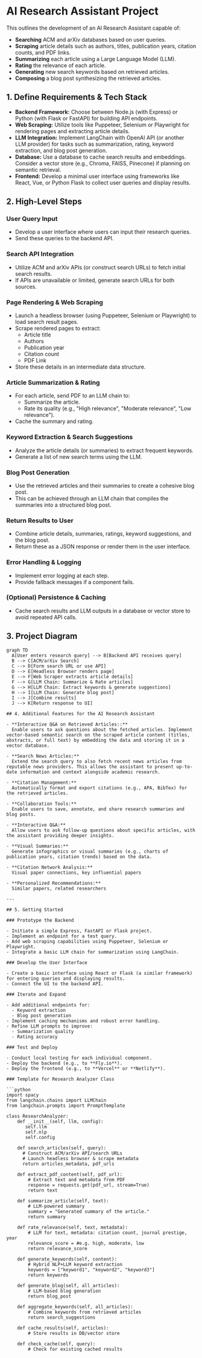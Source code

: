 # AI Research Assistant Project

This outlines the development of an AI Research Assistant capable of:

- **Searching** ACM and arXiv databases based on user queries.
- **Scraping** article details such as authors, titles, publication years, citation counts, and PDF links.
- **Summarizing** each article using a Large Language Model (LLM).
- **Rating** the relevance of each article.
- **Generating** new search keywords based on retrieved articles.
- **Composing** a blog post synthesizing the retrieved articles.

## 1. Define Requirements & Tech Stack

- **Backend Framework:** Choose between Node.js (with Express) or Python (with Flask or FastAPI) for building API endpoints.
- **Web Scraping:** Utilize tools like Puppeteer, Selenium or Playwright for rendering pages and extracting article details.
- **LLM Integration:** Implement LangChain with OpenAI API (or another LLM provider) for tasks such as summarization, rating, keyword extraction, and blog post generation.
- **Database:** Use a database to cache search results and embeddings. Consider a vector store (e.g., Chroma, FAISS, Pinecone) if planning on semantic retrieval.
- **Frontend:** Develop a minimal user interface using frameworks like React, Vue, or Python Flask to collect user queries and display results.

## 2. High-Level Steps

### User Query Input

- Develop a user interface where users can input their research queries.
- Send these queries to the backend API.

### Search API Integration

- Utilize ACM and arXiv APIs (or construct search URLs) to fetch initial search results.
- If APIs are unavailable or limited, generate search URLs for both sources.

### Page Rendering & Web Scraping

- Launch a headless browser (using Puppeteer, Selenium or Playwright) to load search result pages.
- Scrape rendered pages to extract:
  - Article title
  - Authors
  - Publication year
  - Citation count
  - PDF Link
- Store these details in an intermediate data structure.

### Article Summarization & Rating

- For each article, send PDF to an LLM chain to:
  - Summarize the article.
  - Rate its quality (e.g., "High relevance", "Moderate relevance", "Low relevance").
- Cache the summary and rating.

### Keyword Extraction & Search Suggestions

- Analyze the article details (or summaries) to extract frequent keywords.
- Generate a list of new search terms using the LLM.

### Blog Post Generation

- Use the retrieved articles and their summaries to create a cohesive blog post.
- This can be achieved through an LLM chain that compiles the summaries into a structured blog post.

### Return Results to User

- Combine article details, summaries, ratings, keyword suggestions, and the blog post.
- Return these as a JSON response or render them in the user interface.

### Error Handling & Logging

- Implement error logging at each step.
- Provide fallback messages if a component fails.

### (Optional) Persistence & Caching

- Cache search results and LLM outputs in a database or vector store to avoid repeated API calls.

## 3. Project Diagram

```mermaid
graph TD
  A[User enters research query] --> B[Backend API receives query]
  B --> C[ACM/arXiv Search]
  C --> D[Form search URL or use API]
  D --> E[Headless Browser renders page]
  E --> F[Web Scraper extracts article details]
  F --> G[LLM Chain: Summarize & Rate articles]
  G --> H[LLM Chain: Extract keywords & generate suggestions]
  H --> I[LLM Chain: Generate blog post]
  I --> J[Combine results]
  J --> K[Return response to UI]

## 4. Additional Features for the AI Research Assistant

- **Interactive Q&A on Retrieved Articles::**
  Enable users to ask questions about the fetched articles. Implement vector-based semantic search on the scraped article content (titles, abstracts, or full text) by embedding the data and storing it in a vector database.

- **Search News Articles:**
  Extend the search query to also fetch recent news articles from reputable news providers. This allows the assistant to present up-to-date information and context alongside academic research.
  
- **Citation Management:**  
  Automatically format and export citations (e.g., APA, BibTex) for the retrieved articles.

- **Collaboration Tools:**  
  Enable users to save, annotate, and share research summaries and blog posts.

- **Interactive Q&A:**  
  Allow users to ask follow-up questions about specific articles, with the assistant providing deeper insights.

- **Visual Summaries:**  
  Generate infographics or visual summaries (e.g., charts of publication years, citation trends) based on the data.

- **Citation Network Analysis:**
  Visual paper connections, key influential papers
  
- **Personalized Recommendations:**
  Similar papers, related researchers
  
---

## 5. Getting Started

### Prototype the Backend

- Initiate a simple Express, FastAPI or Flask project.
- Implement an endpoint for a test query.
- Add web scraping capabilities using Puppeteer, Selenium or Playwright.
- Integrate a basic LLM chain for summarization using LangChain.

### Develop the User Interface

- Create a basic interface using React or Flask (a similar framework) for entering queries and displaying results.
- Connect the UI to the backend API.

### Iterate and Expand

- Add additional endpoints for:
  - Keyword extraction
  - Blog post generation
- Implement caching mechanisms and robust error handling.
- Refine LLM prompts to improve:
  - Summarization quality
  - Rating accuracy

### Test and Deploy

- Conduct local testing for each individual component.
- Deploy the backend (e.g., to **Fly.io**).
- Deploy the frontend (e.g., to **Vercel** or **Netlify**).

### Template for Research Analyzer Class

```python
import spacy
from langchain.chains import LLMChain
from langchain.prompts import PromptTemplate

class ResearchAnalyzer:
    def __init__(self, llm, config):
       self.llm
       self.nlp 
       self.config
    
    def search_articles(self, query):
      # Construct ACM/arXiv API/search URLs
      # Launch headless browser & scrape metadata
      return articles_metadata, pdf_urls
      
    def extract_pdf_content(self, pdf_url):
        # Extract text and metadata from PDF
        response = requests.get(pdf_url, stream=True)
        return text
    
    def summarize_article(self, text):
        # LLM-powered summary
        summary = "Generated summary of the article."
        return summary

    def rate_relevance(self, text, metadata):
        # LLM for text, metadata: citation count, journal prestige, year
        relevance_score = #e.g. high, moderate, low
        return relevance_score

    def generate_keywords(self, content):
        # Hybrid NLP+LLM keyword extraction
        keywords = ["keyword1", "keyword2", "keyword3"]
        return keywords
        
    def generate_blog(self, all_articles):
        # LLM-based blog generation
        return blog_post
        
    def aggregate_keywords(self, all_articles):
        # Combine keywords from retrieved articles
        return search_suggestions
        
    def cache_results(self, articles):
        # Store results in DB/vector store
    
    def check_cache(self, query):
        # Check for existing cached results

